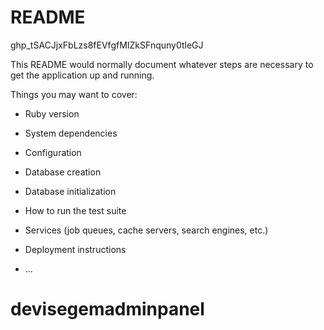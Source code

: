 # README

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

This README would normally document whatever steps are necessary to get the
application up and running.

Things you may want to cover:

* Ruby version

* System dependencies

* Configuration

* Database creation

* Database initialization

* How to run the test suite

* Services (job queues, cache servers, search engines, etc.)

* Deployment instructions

* ...
# devisegemadminpanel
